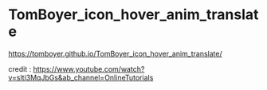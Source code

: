 # TomBoyer_icon_hover_anim_translate

https://tomboyer.github.io/TomBoyer_icon_hover_anim_translate/

credit : https://www.youtube.com/watch?v=slti3MqJbGs&ab_channel=OnlineTutorials
